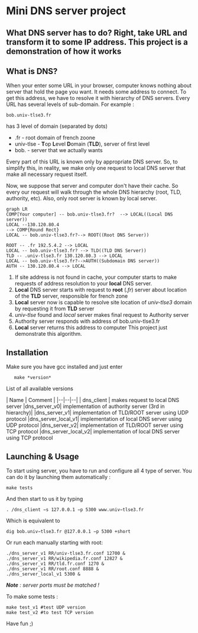 Mini DNS server project
===================
What DNS server has to do? Right, take URL and transform it to some IP address.  This project is a demonstration of how it works
-------------------
What is DNS?
----------
When your enter some URL in your browser, computer knows nothing about server that hold the page you want. It needs some address to connect. To get this address, we have to resolve it with hierarchy of DNS servers.
Every URL has several levels  of sub-domain. For example : 

    bob.univ-tlse3.fr
has 3 level of domain (separated by dots) 

 - .fr - root domain of french zoone
 - univ-tlse - **T**op **L**evel **D**omain (**TLD**), server of first level
 - bob. - server that we actually wants

Every part of this URL is known only by appropriate DNS server. So, to simplify this, in reality, we make only one request to local DNS server that make all necessary request itself.

Now, we suppose that  server and computer don't have their cache. So every our request will walk through the whole DNS hierarchy (root, TLD, authority, etc).  Also, only root server is known by local server.

```mermaid
graph LR
COMP[Your computer] -- bob.univ-tlse3.fr?  --> LOCAL((Local DNS server))
LOCAL --130.120.80.4
--> COMP{Round Rect}
LOCAL -- bob.univ-tlse3.fr?--> ROOT((Root DNS Server))

ROOT -- .fr 192.5.4.2 --> LOCAL
LOCAL -- bob.univ-tlse3.fr? --> TLD((TLD DNS Server))
TLD -- .univ-tlse3.fr 130.120.80.3 --> LOCAL
LOCAL -- bob.univ-tlse3.fr?-->AUTH((Subdomain DNS server))
AUTH -- 130.120.80.4 --> LOCAL
```

 1.  If site address is not found in cache, your computer starts to make requests of address resolution to your **local** DNS server.
 2. **Local** DNS server starts with request to **root** (*.fr*) server about location of the **TLD** server, responsible for french zone
 3. **Local** server now is capable to resolve site location of *univ-tlse3* domain by requesting it from **TLD** server
 4. *univ-tlse* found and *local* server makes final request to Authority server
 5. Authority server responds with address of bob.univ-tlse3.fr
 6.  **Local** server returns this address to computer
This project just demonstrate this algorithm.

Installation
-------------
Make sure you have gcc installed and just enter  

	   make *version*
 List of all available versions 
 
| Name  | Comment |
|--|--|--|
| dns_client | makes request to local DNS server
|dns_server_v0| implementation of authority server (3rd in hierarchy)|
|dns_server_v1| implementation of TLD/ROOT server using UDP protocol
|dns_server_local_v1| implementation of local DNS server using UDP protocol
|dns_server_v2| implementation of TLD/ROOT server using TCP protocol
|dns_server_local_v2| implementation of local DNS server using TCP protocol

Launching & Usage
-------------
To start using server, you have to run and configure all 4 type of server. You can do it by launching them automatically :

    make tests
And then start to us it by typing 

    . /dns_client −s 127.0.0.1 −p 5300 www.univ−tlse3.fr
   Which is equivalent to 

    dig bob.univ−tlse3.fr @127.0.0.1 −p 5300 +short
Or run each manually starting with root: 

    ./dns_server_v1 RR/univ-tlse3.fr.conf 12700 &
	./dns_server_v1 RR/wikipedia.fr.conf 12827 &
	./dns_server_v1 RR/tld.fr.conf 1270 &
	./dns_server_v1 RR/root.conf 8888 &
	./dns_server_local_v1 5300 &
***Note** : server ports must be matched !*

To make some tests :

    make test_v1 #test UDP version
    make test_v2 #to test TCP version

Have fun ;)
